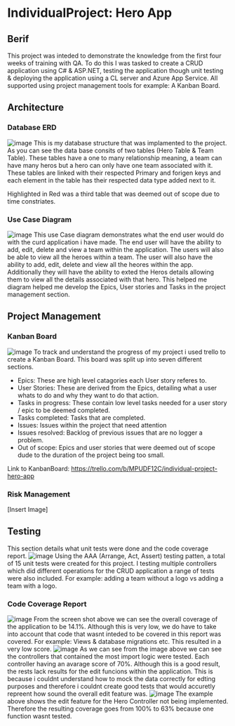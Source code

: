 # IndividualProject: Hero App

## Berif 
This project was inteded to demonstrate the knowledge from the first four weeks of training with QA. To do this I was tasked to create a CRUD application using C# & ASP.NET, testing the application though unit testing & deploying the application using a CL server and Azure App Service. All supported using project management tools for example: A Kanban Board. 

## Architecture

### Database ERD
![image](https://user-images.githubusercontent.com/82107182/117579398-94c97a80-b0ea-11eb-8779-b41587489208.png)
This is my database structure that was implamented to the project. As you can see the data base consits of two tables (Hero Table & Team Table). These tables have a one to many relationship meaning, a team can have many heros but a hero can only have one team associated with it. These tables are linked with their respected Primary and forigen keys and each element in the table has their respected data type added next to it.

Highlighted in Red was a third table that was deemed out of scope due to time constriates. 

### Use Case Diagram 
![image](https://user-images.githubusercontent.com/82107182/117580073-ede6dd80-b0ed-11eb-8b72-b597fe9aa6a2.png)
This use Case diagram demonstrates what the end user would do with the curd application i have made. The end user will have the ability to add, edit, delete and view a team within the application. The users will also be able to view all the heroes within a team. The user will also have the ability to add, edit, delete and view all the heores within the app. Additionally they will have the ability to exted the Heros details allowing them to view all the details associated with that hero. This helped me diagram helped me develop the Epics, User stories and Tasks in the project management section. 

## Project Management 

### Kanban Board
![image](https://user-images.githubusercontent.com/82107182/117580875-ed504600-b0f1-11eb-9d72-7ce3dbb680e4.png)
To track and understand the progress of my project i used trello to create a Kanban Board. This board was split up into seven different sections. 

- Epics: These are high level catagories each User story referes to. 
- User Stories: These are derived from the Epics, detailing what a user whats to do and why they want to do that action. 
- Tasks in progress: These contain low level tasks needed for a user story / epic to be deemed completed. 
- Tasks completed: Tasks that are completed. 
- Issues: Issues within the project that need attention
- Issues resolved: Backlog of previous issues that are no logger a problem. 
- Out of scope: Epics and user stories that were deemed out of scope dude to the duration of the project being too small. 

Link to KanbanBoard: https://trello.com/b/MPUDF12C/individual-project-hero-app
### Risk Management
[Insert Image]

## Testing
This section details what unit tests were done and the code coverage report. 
![image](https://user-images.githubusercontent.com/82107182/117582993-b92e5280-b0fc-11eb-9385-f087246fb099.png)
Using the AAA (Arrange, Act, Assert) testing patten, a total of 15 unit tests were created for this project. I testing multiple controllers which did different operations for the CRUD application a range of tests were also included. For example: adding a team without a logo vs adding a team with a logo. 

### Code Coverage Report
![image](https://user-images.githubusercontent.com/82107182/117583114-525d6900-b0fd-11eb-8b7c-3205b38b70f5.png)
From the screen shot above we can see the overall coverage of the application to be 14.1%. Although this is very low, we do have to take into account that code that wasnt inteded to be covered in this report was covered. For example: Views & database migrations etc. This resulted in a very low score. 
![image](https://user-images.githubusercontent.com/82107182/117583262-21c9ff00-b0fe-11eb-8771-091b533ee9fd.png)
As we can see from the image above we can see the controllers that contained the most import logic were tested. Each controller having an avarage score of 70%. Although this is a good result, the rests lack results for the edit funcions within the application. This is because i couldnt understand how to mock the data correctly for edting purposes and therefore i couldnt create good tests that would accuretly repreent how sound the overall edit feature was. 
![image](https://user-images.githubusercontent.com/82107182/117583446-1aefbc00-b0ff-11eb-8400-940fe067c5fa.png)
The example above shows the edit feature for the Hero Controller not being implemented. Therefore the resulting coverage goes from 100% to 63% because one function wasnt tested.



